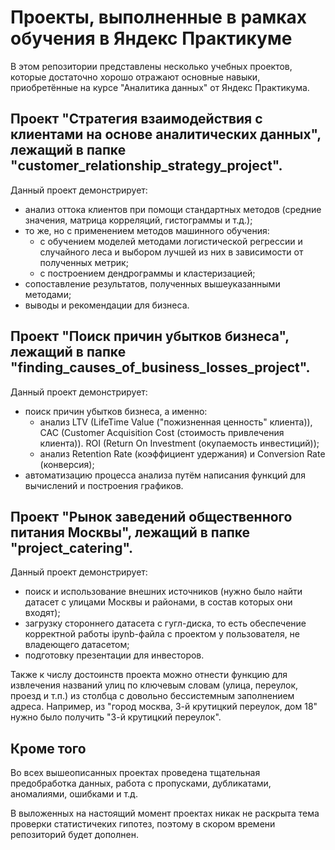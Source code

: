 # Проекты, выполненные в рамках обучения в Яндекс Практикуме

В этом репозитории представлены несколько учебных проектов, которые достаточно хорошо отражают основные навыки, приобретённые на курсе "Аналитика данных" от Яндекс Практикума.

## Проект "Стратегия взаимодействия с клиентами на основе аналитических данных", лежащий в папке "customer_relationship_strategy_project".

Данный проект демонстрирует:
- анализ оттока клиентов при помощи стандартных методов (средние значения, матрица корреляций, гистограммы и т.д.); 
- то же, но с применением методов машинного обучения:
    - с обучением моделей методами логистической регрессии и случайного леса и выбором лучшей из них в зависимости от полученных метрик;
    - с построением дендрограммы и кластеризацией;
- сопоставление результатов, полученных вышеуказанными методами;
- выводы и рекомендации для бизнеса.

## Проект "Поиск причин убытков бизнеса", лежащий в папке "finding_causes_of_business_losses_project".

Данный проект демонстрирует:
- поиск причин убытков бизнеса, а именно:
    - анализ LTV (LifeTime Value ("пожизненная ценность" клиента)), CAC (Customer Acquisition Cost (стоимость привлечения клиента)). ROI (Return On Investment (окупаемость инвестиций));
    - анализ Retention Rate (коэффициент удержания) и Conversion Rate (конверсия);
- автоматизацию процесса анализа путём написания функций для вычислений и построения графиков.    

## Проект "Рынок заведений общественного питания Москвы", лежащий в папке "project_catering".

Данный проект демонстрирует: 
- поиск и использование внешних источников (нужно было найти датасет с улицами Москвы и районами, в состав которых они входят);
- загрузку стороннего датасета с гугл-диска, то есть обеспечение корректной работы ipynb-файла с проектом у пользователя, не владеющего датасетом;
- подготовку презентации для инвесторов.

Также к числу достоинств проекта можно отнести функцию для извлечения названий улиц по ключевым словам (улица, переулок, проезд и т.п.) из столбца с довольно бессистемным заполнением адреса. Например, из "город москва, 3-й крутицкий переулок, дом 18" нужно было получить "3-й крутицкий переулок".

## Кроме того

Во всех вышеописанных проектах проведена тщательная предобработка данных, работа с пропусками, дубликатами, аномалиями, ошибками и т.д.

В выложенных на настоящий момент проектах никак не раскрыта тема проверки статистичеких гипотез, поэтому в скором времени репозиторий будет дополнен.

